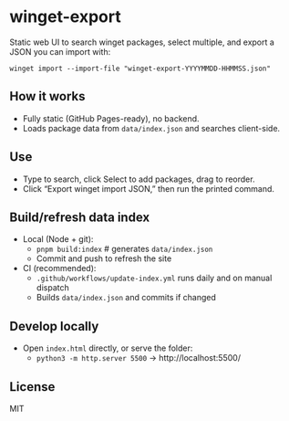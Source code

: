 winget-export
===========

Static web UI to search winget packages, select multiple, and export a JSON you can import with:

`winget import --import-file "winget-export-YYYYMMDD-HHMMSS.json"`

How it works
------------
- Fully static (GitHub Pages-ready), no backend.
- Loads package data from `data/index.json` and searches client-side.

Use
---
- Type to search, click Select to add packages, drag to reorder.
- Click “Export winget import JSON,” then run the printed command.

Build/refresh data index
------------------------
- Local (Node + git):
  - `pnpm build:index`  # generates `data/index.json`
  - Commit and push to refresh the site
- CI (recommended):
  - `.github/workflows/update-index.yml` runs daily and on manual dispatch
  - Builds `data/index.json` and commits if changed

Develop locally
---------------
- Open `index.html` directly, or serve the folder:
  - `python3 -m http.server 5500` → http://localhost:5500/

License
-------
MIT
